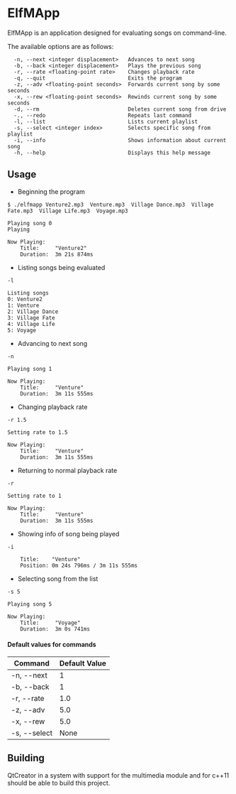 ElfMApp
===

ElfMApp is an application designed for evaluating songs on command-line.

The available options are as follows:

```
  -n, --next <integer displacement>   Advances to next song
  -b, --back <integer displacement>   Plays the previous song
  -r, --rate <floating-point rate>    Changes playback rate
  -q, --quit                          Exits the program
  -z, --adv <floating-point seconds>  Forwards current song by some seconds
  -x, --rew <floating-point seconds>  Rewinds current song by some seconds
  -d, --rm                            Deletes current song from drive
  -., --redo                          Repeats last command
  -l, --list                          Lists current playlist
  -s, --select <integer index>        Selects specific song from playlist
  -i, --info                          Shows information about current song
  -h, --help                          Displays this help message
```

Usage
---

- Beginning the program

```
$ ./elfmapp Venture2.mp3  Venture.mp3  Village Dance.mp3  Village Fate.mp3  Village Life.mp3  Voyage.mp3

Playing song 0
Playing

Now Playing:
	Title:     "Venture2"
	Duration:  3m 21s 874ms
```

- Listing songs being evaluated

```
-l

Listing songs
0: Venture2
1: Venture
2: Village Dance
3: Village Fate
4: Village Life
5: Voyage
```

- Advancing to next song

```
-n

Playing song 1

Now Playing:
	Title:     "Venture"
	Duration:  3m 11s 555ms
```

- Changing playback rate

```
-r 1.5

Setting rate to 1.5

Now Playing:
	Title:     "Venture"
	Duration:  3m 11s 555ms
```

- Returning to normal playback rate

```
-r

Setting rate to 1

Now Playing:
	Title:     "Venture"
	Duration:  3m 11s 555ms
```

- Showing info of song being played

```
-i

	Title:    "Venture"
	Position: 0m 24s 796ms / 3m 11s 555ms
```

- Selecting song from the list

```
-s 5

Playing song 5

Now Playing:
	Title:     "Voyage"
	Duration:  3m 0s 741ms
```

#### Default values for commands

| Command | Default Value
|-|-|
  -n, --next | 1
  -b, --back | 1
  -r, --rate | 1.0
  -z, --adv | 5.0
  -x, --rew | 5.0
  -s, --select | None
  
Building
---

QtCreator in a system with support for the multimedia module and for c++11 should be able to build this project.